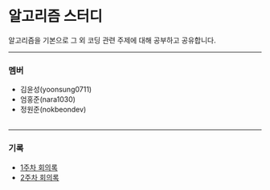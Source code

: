 알고리즘 스터디
=========
알고리즘을 기본으로 그 외 코딩 관련 주제에 대해 공부하고 공유합니다.
- - - - -

### 멤버
* 김윤성(yoonsung0711)
* 엄홍준(nara1030)
* 정원준(nokbeondev)
</br></br>

- - - - -

### 기록
* [1주차 회의록](/docs/week_1.md)
* [2주차 회의록](/docs/week_2.md)